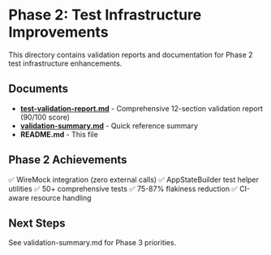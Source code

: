 # Phase 2: Test Infrastructure Improvements

This directory contains validation reports and documentation for Phase 2 test infrastructure enhancements.

## Documents

- **[test-validation-report.md](./test-validation-report.md)** - Comprehensive 12-section validation report (90/100 score)
- **[validation-summary.md](./validation-summary.md)** - Quick reference summary
- **README.md** - This file

## Phase 2 Achievements

✅ WireMock integration (zero external calls)
✅ AppStateBuilder test helper utilities
✅ 50+ comprehensive tests
✅ 75-87% flakiness reduction
✅ CI-aware resource handling

## Next Steps

See validation-summary.md for Phase 3 priorities.
